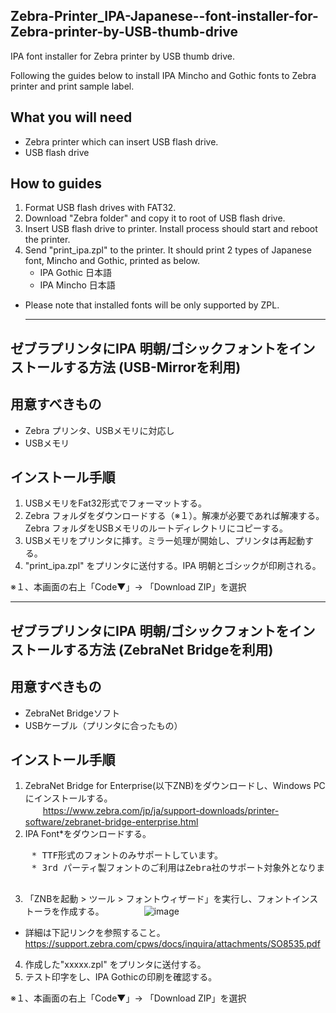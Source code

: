 ## Zebra-Printer_IPA-Japanese--font-installer-for-Zebra-printer-by-USB-thumb-drive
IPA font installer for Zebra printer by USB thumb drive.

Following the guides below to install IPA Mincho and Gothic fonts to Zebra printer and print sample label. 

## What you will need
- Zebra printer which can insert USB flash drive.
- USB flash drive 

## How to guides
1. Format USB flash drives with FAT32.
2. Download "Zebra folder" and copy it to root of USB flash drive. 
3. Insert USB flash drive to printer. Install process should start and reboot the printer. 
4. Send "print_ipa.zpl" to the printer. It should print 2 types of Japanese font, Mincho and Gothic, printed as below.
   - IPA Gothic 日本語
   - IPA Mincho 日本語

* Please note that installed fonts will be only supported by ZPL. 

   --------
   
 ## ゼブラプリンタにIPA 明朝/ゴシックフォントをインストールする方法 (USB-Mirrorを利用)  
   
 ## 用意すべきもの
 - Zebra プリンタ、USBメモリに対応し
 - USBメモリ  
    
 
 ## インストール手順
 1. USBメモリをFat32形式でフォーマットする。
 2. Zebra フォルダをダウンロードする（※１）。解凍が必要であれば解凍する。Zebra フォルダをUSBメモリのルートディレクトリにコピーする。
 3. USBメモリをプリンタに挿す。ミラー処理が開始し、プリンタは再起動する。
 4. "print_ipa.zpl" をプリンタに送付する。IPA 明朝とゴシックが印刷される。
 
 ※１、本画面の右上「Code▼」→ 「Download ZIP」を選択  
     
   
   --------
   
     
     
    
 ## ゼブラプリンタにIPA 明朝/ゴシックフォントをインストールする方法 (ZebraNet Bridgeを利用)  
     
     
 ## 用意すべきもの
 - ZebraNet Bridgeソフト
 - USBケーブル（プリンタに合ったもの）
   
   
 ## インストール手順   
 1. ZebraNet Bridge for Enterprise(以下ZNB)をダウンロードし、Windows PCにインストールする。  
 　　https://www.zebra.com/jp/ja/support-downloads/printer-software/zebranet-bridge-enterprise.html  
 2. IPA Font*をダウンロードする。 
 <pre>
    * TTF形式のフォントのみサポートしています。
    * 3rd パーティ製フォントのご利用はZebra社のサポート対象外となりますので、動作検証の上でご利用ください。
 </pre>
 3. 「ZNBを起動 > ツール > フォントウィザード」を実行し、フォントインストーラを作成する。
 　　
 　　![image](https://user-images.githubusercontent.com/111269302/225861512-4cc75e1e-fc56-4416-aa0e-a0aca64b9c06.png)
   
   * 詳細は下記リンクを参照すること。  
   https://support.zebra.com/cpws/docs/inquira/attachments/SO8535.pdf  

 4. 作成した"xxxxx.zpl" をプリンタに送付する。
 5. テスト印字をし、IPA Gothicの印刷を確認する。
 
 ※１、本画面の右上「Code▼」→ 「Download ZIP」を選択
